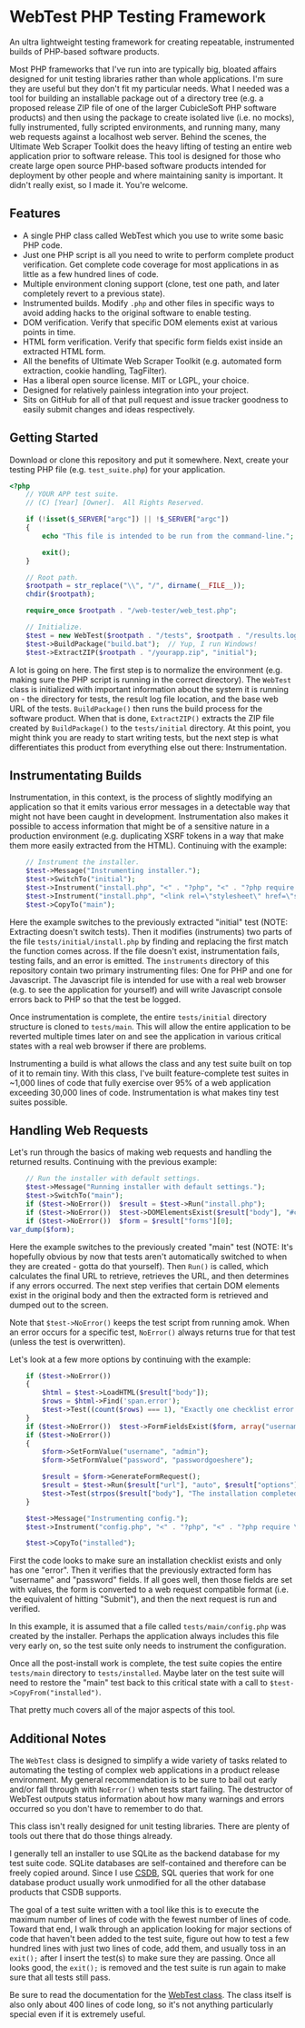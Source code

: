 WebTest PHP Testing Framework
=============================

An ultra lightweight testing framework for creating repeatable, instrumented builds of PHP-based software products.

Most PHP frameworks that I've run into are typically big, bloated affairs designed for unit testing libraries rather than whole applications.  I'm sure they are useful but they don't fit my particular needs.  What I needed was a tool for building an installable package out of a directory tree (e.g. a proposed release ZIP file of one of the larger CubicleSoft PHP software products) and then using the package to create isolated live (i.e. no mocks), fully instrumented, fully scripted environments, and running many, many web requests against a localhost web server.  Behind the scenes, the Ultimate Web Scraper Toolkit does the heavy lifting of testing an entire web application prior to software release.  This tool is designed for those who create large open source PHP-based software products intended for deployment by other people and where maintaining sanity is important.  It didn't really exist, so I made it.  You're welcome.

Features
--------

* A single PHP class called WebTest which you use to write some basic PHP code.
* Just one PHP script is all you need to write to perform complete product verification.  Get complete code coverage for most applications in as little as a few hundred lines of code.
* Multiple environment cloning support (clone, test one path, and later completely revert to a previous state).
* Instrumented builds.  Modify `.php` and other files in specific ways to avoid adding hacks to the original software to enable testing.
* DOM verification.  Verify that specific DOM elements exist at various points in time.
* HTML form verification.  Verify that specific form fields exist inside an extracted HTML form.
* All the benefits of Ultimate Web Scraper Toolkit (e.g. automated form extraction, cookie handling, TagFilter).
* Has a liberal open source license.  MIT or LGPL, your choice.
* Designed for relatively painless integration into your project.
* Sits on GitHub for all of that pull request and issue tracker goodness to easily submit changes and ideas respectively.

Getting Started
---------------

Download or clone this repository and put it somewhere.  Next, create your testing PHP file (e.g. `test_suite.php`) for your application.

```php
<?php
	// YOUR APP test suite.
	// (C) [Year] [Owner].  All Rights Reserved.

	if (!isset($_SERVER["argc"]) || !$_SERVER["argc"])
	{
		echo "This file is intended to be run from the command-line.";

		exit();
	}

	// Root path.
	$rootpath = str_replace("\\", "/", dirname(__FILE__));
	chdir($rootpath);

	require_once $rootpath . "/web-tester/web_test.php";

	// Initialize.
	$test = new WebTest($rootpath . "/tests", $rootpath . "/results.log", "http://localhost/path/to/tests");
	$test->BuildPackage("build.bat");  // Yup, I run Windows!
	$test->ExtractZIP($rootpath . "/yourapp.zip", "initial");
```

A lot is going on here.  The first step is to normalize the environment (e.g. making sure the PHP script is running in the correct directory).  The `WebTest` class is initialized with important information about the system it is running on - the directory for tests, the result log file location, and the base web URL of the tests.  `BuildPackage()` then runs the build process for the software product.  When that is done, `ExtractZIP()` extracts the ZIP file created by `BuildPackage()` to the `tests/initial` directory.  At this point, you might think you are ready to start writing tests, but the next step is what differentiates this product from everything else out there:  Instrumentation.

Instrumentating Builds
----------------------

Instrumentation, in this context, is the process of slightly modifying an application so that it emits various error messages in a detectable way that might not have been caught in development.  Instrumentation also makes it possible to access information that might be of a sensitive nature in a production environment (e.g. duplicating XSRF tokens in a way that make them more easily extracted from the HTML).  Continuing with the example:

```php
	// Instrument the installer.
	$test->Message("Instrumenting installer.");
	$test->SwitchTo("initial");
	$test->Instrument("install.php", "<" . "?php", "<" . "?php require \"" . $rootpath . "/web-tester/instruments/php_instrument.php\";", $rootpath . "/web-tester/instruments/instrumented_php.log");
	$test->Instrument("install.php", "<link rel=\"stylesheet\" href=\"support/install.css\" type=\"text/css\" media=\"all\" />", "<script type=\"text/javascript\" src=\"/path/to/web-tester/instruments/js_instrument.js\"></script><link rel=\"stylesheet\" href=\"support/install.css\" type=\"text/css\" media=\"all\" />", $rootpath . "/web-tester/instruments/instrumented_js.log");
	$test->CopyTo("main");
```

Here the example switches to the previously extracted "initial" test (NOTE:  Extracting doesn't switch tests).  Then it modifies (instruments) two parts of the file `tests/initial/install.php` by finding and replacing the first match the function comes across.  If the file doesn't exist, instrumentation fails, testing fails, and an error is emitted.  The `instruments` directory of this repository contain two primary instrumenting files:  One for PHP and one for Javascript.  The Javascript file is intended for use with a real web browser (e.g. to see the application for yourself) and will write Javascript console errors back to PHP so that the test be logged.

Once instrumentation is complete, the entire `tests/initial` directory structure is cloned to `tests/main`.  This will allow the entire application to be reverted multiple times later on and see the application in various critical states with a real web browser if there are problems.

Instrumenting a build is what allows the class and any test suite built on top of it to remain tiny.  With this class, I've built feature-complete test suites in ~1,000 lines of code that fully exercise over 95% of a web application exceeding 30,000 lines of code.  Instrumentation is what makes tiny test suites possible.

Handling Web Requests
---------------------

Let's run through the basics of making web requests and handling the returned results.  Continuing with the previous example:

```php
	// Run the installer with default settings.
	$test->Message("Running installer with default settings.");
	$test->SwitchTo("main");
	if ($test->NoError())  $result = $test->Run("install.php");
	if ($test->NoError())  $test->DOMElementsExist($result["body"], "#contentwrap #content");
	if ($test->NoError())  $form = $result["forms"][0];
var_dump($form);
```

Here the example switches to the previously created "main" test (NOTE:  It's hopefully obvious by now that tests aren't automatically switched to when they are created - gotta do that yourself).  Then `Run()` is called, which calculates the final URL to retrieve, retrieves the URL, and then determines if any errors occurred.  The next step verifies that certain DOM elements exist in the original body and then the extracted form is retrieved and dumped out to the screen.

Note that `$test->NoError()` keeps the test script from running amok.  When an error occurs for a specific test, `NoError()` always returns true for that test (unless the test is overwritten).

Let's look at a few more options by continuing with the example:

```php
	if ($test->NoError())
	{
		$html = $test->LoadHTML($result["body"]);
		$rows = $html->Find('span.error');
		$test->Test((count($rows) === 1), "Exactly one checklist error as expected (the SSL alert).", count($rows) . " checklist errors.  Too many checklist errors.");
	}
	if ($test->NoError())  $test->FormFieldsExist($form, array("username", "password"));
	if ($test->NoError())
	{
		$form->SetFormValue("username", "admin");
		$form->SetFormValue("password", "passwordgoeshere");

		$result = $form->GenerateFormRequest();
		$result = $test->Run($result["url"], "auto", $result["options"]);
		$test->Test(strpos($result["body"], "The installation completed successfully.") !== false, "Installation successful.", "Installation failed.");
	}

	$test->Message("Instrumenting config.");
	$test->Instrument("config.php", "<" . "?php", "<" . "?php require \"" . $rootpath . "/web-tester/instruments/php_instrument.php\";", $rootpath . "/web-tester/instruments/instrumented_php.log");

	$test->CopyTo("installed");
```

First the code looks to make sure an installation checklist exists and only has one "error".  Then it verifies that the previously extracted form has "username" and "password" fields.  If all goes well, then those fields are set with values, the form is converted to a web request compatible format (i.e. the equivalent of hitting "Submit"), and then the next request is run and verified.

In this example, it is assumed that a file called `tests/main/config.php` was created by the installer.  Perhaps the application always includes this file very early on, so the test suite only needs to instrument the configuration.

Once all the post-install work is complete, the test suite copies the entire `tests/main` directory to `tests/installed`.  Maybe later on the test suite will need to restore the "main" test back to this critical state with a call to `$test->CopyFrom("installed")`.

That pretty much covers all of the major aspects of this tool.

Additional Notes
----------------

The `WebTest` class is designed to simplify a wide variety of tasks related to automating the testing of complex web applications in a product release environment.  My general recommendation is to be sure to bail out early and/or fall through with `NoError()` when tests start failing.  The destructor of WebTest outputs status information about how many warnings and errors occurred so you don't have to remember to do that.

This class isn't really designed for unit testing libraries.  There are plenty of tools out there that do those things already.

I generally tell an installer to use SQLite as the backend database for my test suite code.  SQLite databases are self-contained and therefore can be freely copied around.  Since I use [CSDB](https://github.com/cubiclesoft/csdb), SQL queries that work for one database product usually work unmodified for all the other database products that CSDB supports.

The goal of a test suite written with a tool like this is to execute the maximum number of lines of code with the fewest number of lines of code.  Toward that end, I walk through an application looking for major sections of code that haven't been added to the test suite, figure out how to test a few hundred lines with just two lines of code, add them, and usually toss in an `exit();` after I insert the test(s) to make sure they are passing.  Once all looks good, the `exit();` is removed and the test suite is run again to make sure that all tests still pass.

Be sure to read the documentation for the [WebTest class](https://github.com/cubiclesoft/php-web-tester/blob/master/docs/web_test.md).  The class itself is also only about 400 lines of code long, so it's not anything particularly special even if it is extremely useful.
